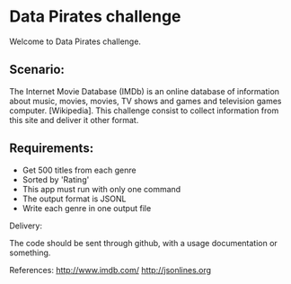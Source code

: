 # Data Pirates challenge

Welcome to Data Pirates challenge.


## Scenario:

The Internet Movie Database (IMDb) is an online database of information about music, movies, movies, TV shows and games and television games computer. [Wikipedia]. This challenge consist to collect information from this site and deliver it other format.


## Requirements:

 * Get 500 titles from each genre
 * Sorted by 'Rating'
 * This app must run with only one command
 * The output format is JSONL
 * Write each genre in one output file


Delivery:

The code should be sent through github, with a usage documentation or something.

References:
http://www.imdb.com/
http://jsonlines.org